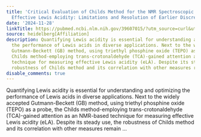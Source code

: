 ```yaml
---
title: 'Critical Evaluation of Childs Method for the NMR Spectroscopic Scaling of
  Effective Lewis Acidity: Limitations and Resolution of Earlier Discrepancies'
date: '2024-11-28'
linkTitle: https://pubmed.ncbi.nlm.nih.gov/39607015/?utm_source=curl&utm_medium=rss&utm_campaign=pubmed-2&utm_content=1FakS-2QOkCT8HsMOQP1bCRQ4YzyumYOmxmF0moLsQ3dFB1E9V&fc=20220326224207&ff=20241128174912&v=2.18.0.post9+e462414
source: heidelberg[Affiliation]
description: Quantifying Lewis acidity is essential for understanding and optimizing
  the performance of Lewis acids in diverse applications. Next to the widely accepted
  Gutmann-Beckett (GB) method, using triethyl phosphine oxide (TEPO) as a probe, the
  Childs method-employing trans-crotonaldehyde (TCA)-gained attention as an NMR-based
  technique for measuring effective Lewis acidity (eLA). Despite its steady use, the
  robustness of Childs method and its correlation with other measures remain ...
disable_comments: true
---
```

Quantifying Lewis acidity is essential for understanding and optimizing the performance of Lewis acids in diverse applications. Next to the widely accepted Gutmann-Beckett (GB) method, using triethyl phosphine oxide (TEPO) as a probe, the Childs method-employing trans-crotonaldehyde (TCA)-gained attention as an NMR-based technique for measuring effective Lewis acidity (eLA). Despite its steady use, the robustness of Childs method and its correlation with other measures remain ...